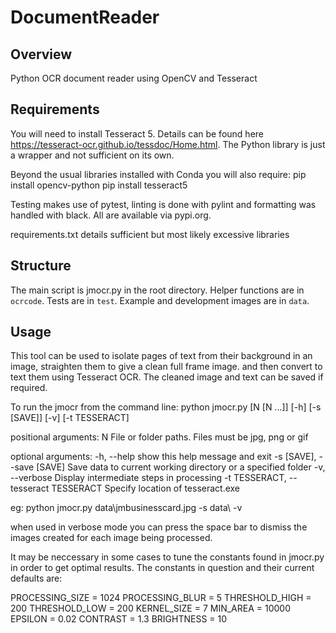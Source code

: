 # DocumentReader

## Overview
Python OCR document reader using OpenCV and Tesseract

## Requirements

You will need to install Tesseract 5. Details can be found here
https://tesseract-ocr.github.io/tessdoc/Home.html. 
The Python library is just a wrapper and not sufficient on its own.

Beyond the usual libraries installed with Conda you will also require:
pip install opencv-python
pip install tesseract5

Testing makes use of pytest, linting is done with pylint and formatting was 
handled with black. All are available via pypi.org.

requirements.txt details sufficient but most likely excessive libraries

## Structure

The main script is jmocr.py in the root directory. 
Helper functions are in `ocrcode`.
Tests are in `test`.
Example and development images are in `data`.

## Usage

This tool can be used to isolate pages of text from their background in an
image, straighten them to give a clean full frame image. and then convert to
text them using Tesseract OCR. The cleaned image and text can be saved if
required.

To run the jmocr from the command line:
python jmocr.py [N [N ...]] [-h] [-s [SAVE]] [-v] [-t TESSERACT]

positional arguments:
  N                     File or folder paths. Files must be jpg, png or gif

optional arguments:
  -h, --help            show this help message and exit
  -s [SAVE], --save [SAVE]
                        Save data to current working directory or a specified 
                        folder
  -v, --verbose         Display intermediate steps in processing
  -t TESSERACT, --tesseract TESSERACT
                        Specify location of tesseract.exe

eg:
python jmocr.py data\jmbusinesscard.jpg  -s data\ -v

when used in verbose mode you can press the space bar to dismiss the images
created for each image being processed.

It may be neccessary in some cases to tune the constants found in jmocr.py in
order to get optimal results. The constants in question and their current
defaults are:

PROCESSING_SIZE = 1024
PROCESSING_BLUR = 5
THRESHOLD_HIGH = 200
THRESHOLD_LOW = 200
KERNEL_SIZE = 7
MIN_AREA = 10000
EPSILON = 0.02
CONTRAST = 1.3
BRIGHTNESS = 10